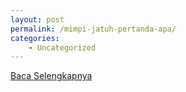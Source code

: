 ```yaml
---
layout: post
permalink: /mimpi-jatuh-pertanda-apa/
categories:
    - Uncategorized
---
```


[Baca Selengkapnya](/06)